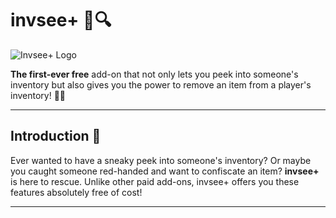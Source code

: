 # invsee+ 🎒🔍

![Invsee+ Logo](link-to-logo-if-you-have-one.png)

**The first-ever free** add-on that not only lets you peek into someone's inventory but also gives you the power to remove an item from a player's inventory! 🌟🎉

---

## Introduction 📜

Ever wanted to have a sneaky peek into someone's inventory? Or maybe you caught someone red-handed and want to confiscate an item? **invsee+** is here to rescue. Unlike other paid add-ons, invsee+ offers you these features absolutely free of cost!

---
